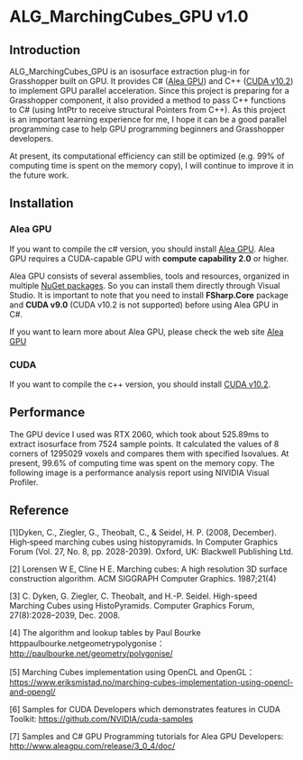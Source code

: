 # ALG_MarchingCubes_GPU v1.0

## Introduction

ALG_MarchingCubes_GPU is an isosurface extraction plug-in for Grasshopper built on GPU. It provides C# ([Alea GPU](http://www.aleagpu.com/release/3_0_4/doc/)) and C++ ([CUDA v10.2](https://developer.nvidia.com/cuda-downloads)) to implement GPU parallel acceleration. Since this project is preparing for a Grasshopper component, it also provided a method to pass C++ functions to C# (using IntPtr to receive structural Pointers from C++). As this project is an important learning experience for me, I hope it can be a good parallel programming case to help GPU programming beginners and Grasshopper developers.

At present, its computational efficiency can still be optimized (e.g. 99% of computing time is spent on the memory copy), I will continue to improve it in the future work.



## Installation

### Alea GPU

If you want to compile the c# version, you should install [Alea GPU](http://www.aleagpu.com/release/3_0_4/doc/).  Alea GPU requires a CUDA-capable GPU with **compute capability 2.0** or higher. 

Alea GPU consists of several assemblies, tools and resources, organized in multiple [NuGet packages](http://www.nuget.org/profiles/quantalea). So you can install them directly through Visual Studio. It is important to note that you need to install **FSharp.Core** package and **CUDA v9.0** (CUDA v10.2 is not supported) before using Alea GPU in C#.

If you want to learn more about Alea GPU, please check the web site [Alea GPU](http://www.aleagpu.com/release/3_0_4/doc/)

### CUDA

If you want to compile the c++ version, you should install [CUDA v10.2](https://developer.nvidia.com/cuda-downloads). 



## Performance

The GPU device I used was RTX 2060, which took about 525.89ms to extract isosurface from 7524 sample points. It calculated the values of 8 corners of 1295029 voxels and compares them with specified Isovalues. At present, 99.6% of computing time was spent on the memory copy. The following image is a performance analysis report using NIVIDIA Visual Profiler.



## Reference

[1]Dyken, C., Ziegler, G., Theobalt, C., & Seidel, H. P. (2008, December). High‐speed marching cubes using histopyramids. In Computer Graphics Forum (Vol. 27, No. 8, pp. 2028-2039). Oxford, UK: Blackwell Publishing Ltd.

[2] Lorensen W E, Cline H E. Marching cubes: A high resolution 3D surface construction algorithm. ACM SIGGRAPH Computer Graphics. 1987;21(4)

[3] C. Dyken, G. Ziegler, C. Theobalt, and H.-P. Seidel. High-speed Marching Cubes using HistoPyramids. Computer Graphics Forum, 27(8):2028–2039, Dec. 2008.

[4] The algorithm and lookup tables by Paul Bourke httppaulbourke.netgeometrypolygonise：http://paulbourke.net/geometry/polygonise/

[5] Marching Cubes implementation using OpenCL and OpenGL：https://www.eriksmistad.no/marching-cubes-implementation-using-opencl-and-opengl/

[6] Samples for CUDA Developers which demonstrates features in CUDA Toolkit: https://github.com/NVIDIA/cuda-samples

[7] Samples and C# GPU Programming tutorials for Alea GPU Developers: http://www.aleagpu.com/release/3_0_4/doc/

